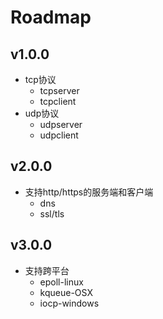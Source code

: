 # Roadmap

## v1.0.0
- tcp协议
    - tcpserver
    - tcpclient
- udp协议
    - udpserver
    - udpclient

## v2.0.0
- 支持http/https的服务端和客户端
    - dns
    - ssl/tls

## v3.0.0
- 支持跨平台
    - epoll-linux
    - kqueue-OSX
    - iocp-windows